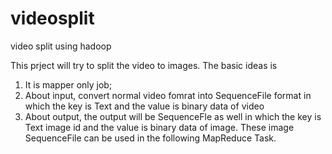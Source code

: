 # videosplit
video split using hadoop

This prject will try to split the video to images. The basic ideas is 
1. It is mapper only job;
2. About input, convert normal video fomrat into SequenceFile format in which the key is Text and the value is binary data of video
3. About output, the output will be SequenceFle as well in which the key is Text image id and the value is binary data of image. These image
SequenceFile can be used in the following MapReduce Task.
